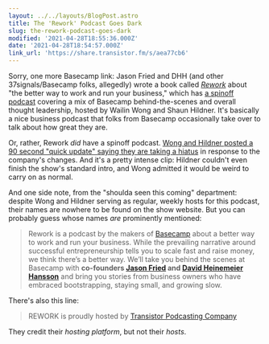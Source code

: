```yaml
---
layout: ../../layouts/BlogPost.astro
title: The 'Rework' Podcast Goes Dark
slug: the-rework-podcast-goes-dark
modified: '2021-04-28T18:55:36.000Z'
date: '2021-04-28T18:54:57.000Z'
link_url: 'https://share.transistor.fm/s/aea77cb6'
---
```

Sorry, one more Basecamp link: Jason Fried and DHH (and other 37signals/Basecamp folks, allegedly) wrote a book called _[Rework](https://basecamp.com/books/rework)_ about "the better way to work and run your business," which has [a spinoff podcast](http://rework.fm) covering a mix of Basecamp behind-the-scenes and overall thought leadership, hosted by Wailin Wong and Shaun Hildner. It's basically a nice business podcast that folks from Basecamp occasionally take over to talk about how great they are.

Or, rather, Rework _did_ have a spinoff podcast. [Wong and Hildner posted a 90 second "quick update" saying they are taking a hiatus](https://share.transistor.fm/s/aea77cb6) in response to the company's changes. And it's a pretty intense clip: Hildner couldn't even finish the show's standard intro, and Wong admitted it would be weird to carry on as normal.

And one side note, from the "shoulda seen this coming" department: despite Wong and Hildner serving as regular, weekly hosts for this podcast, their names are nowhere to be found on the show website. But you can probably guess whose names _are_ prominently mentioned:

> Rework is a podcast by the makers of [Basecamp](https://www.basecamp.com/) about a better way to work and run your business. While the prevailing narrative around successful entrepreneurship tells you to scale fast and raise money, we think there’s a better way. We’ll take you behind the scenes at Basecamp with **co-founders [Jason Fried](https://twitter.com/jasonfried) and [David Heinemeier Hansson](https://twitter.com/dhh)** and bring you stories from business owners who have embraced bootstrapping, staying small, and growing slow.

There's also this line:

> REWORK is proudly hosted by [Transistor Podcasting Company](https://transistor.fm/)

They credit their _hosting platform_, but not their _hosts_.

